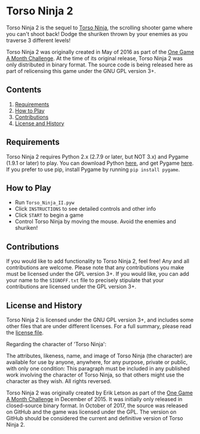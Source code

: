 # Torso Ninja 2

Torso Ninja 2 is the sequel to [Torso Ninja](https://github.com/ErikLetson/torso-ninja), the scrolling shooter game where you can't
shoot back! Dodge the shuriken thrown by your enemies as you traverse 3 different levels!

Torso Ninja 2 was originally created in May of 2016 as part of the [One Game A Month Challenge](http://www.onegameamonth.com/). At the time 
of its original release, Torso Ninja 2 was only distributed in binary format. The source code is being released
here as part of relicensing this game under the GNU GPL version 3+.

## Contents

1. [Requirements](#requirements)
2. [How to Play](#how-to-play)
3. [Contributions](#contributions)
4. [License and History](#license-and-history)

## Requirements

Torso Ninja 2 requires Python 2.x (2.7.9 or later, but NOT 3.x) and Pygame (1.9.1 or later) to play. You can
download Python [here](https://www.python.org/), and get Pygame [here](http://www.pygame.org/). If you prefer
to use pip, install Pygame by running `pip install pygame`.

## How to Play

* Run `Torso_Ninja_II.pyw`
* Click `INSTRUCTIONS` to see detailed controls and other info
* Click `START` to begin a game
* Control Torso Ninja by moving the mouse. Avoid the enemies and shuriken!

## Contributions

If you would like to add functionality to Torso Ninja 2, feel free! Any and all contributions are welcome. Please
note that any contributions you make must be licensed under the GPL version 3+. If you would like, you can add
your name to the `SIGNOFF.txt` file to precisely stipulate that your contributions are licensed under the GPL
version 3+.

## License and History

Torso Ninja 2 is licensed under the GNU GPL version 3+, and includes some other files that are under different
licenses. For a full summary, please read the [license file](LICENSE.txt).

Regarding the character of 'Torso Ninja':

The attributes, likeness, name, and image of Torso Ninja (the character) are available for use by anyone,
anywhere, for any purpose, private or public, with only one condition: This paragraph must be included in any
published work involving the character of Torso Ninja, so that others  might use the character as they wish.
All rights reversed.

Torso Ninja 2 was originally created by Erik Letson as part of the [One Game A Month Challenge](http://www.onegameamonth.com/) in December of 2015.
It was initially only released in closed-source binary format. In October of 2017, the source was released on
GitHub and the game was licensed under the GPL. The version on GitHub should be considered the current and
definitive version of Torso Ninja 2.